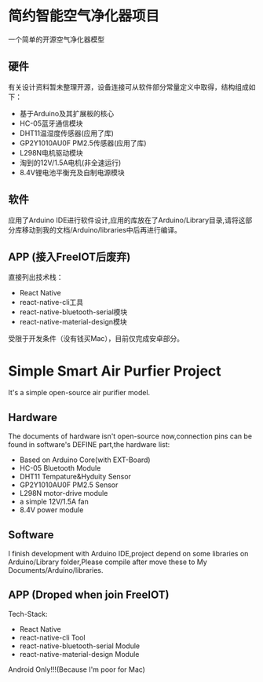 # 简约智能空气净化器项目

一个简单的开源空气净化器模型

## 硬件
有关设计资料暂未整理开源，设备连接可从软件部分常量定义中取得，结构组成如下：
- 基于Arduino及其扩展板的核心
- HC-05蓝牙通信模块
- DHT11温湿度传感器(应用了库)
- GP2Y1010AU0F PM2.5传感器(应用了库)
- L298N电机驱动模块
- 淘到的12V/1.5A电机(非全速运行)
- 8.4V锂电池平衡充及自制电源模块

## 软件
应用了Arduino IDE进行软件设计,应用的库放在了Arduino/Library目录,请将这部分库移动到我的文档/Arduino/libraries中后再进行编译。
## APP  (接入FreeIOT后废弃)
直接列出技术栈：
- React Native
- react-native-cli工具
- react-native-bluetooth-serial模块
- react-native-material-design模块

受限于开发条件（没有钱买Mac），目前仅完成安卓部分。

# Simple Smart Air Purfier Project
It's a simple open-source air purifier model.
## Hardware
The documents of hardware isn't open-source now,connection pins can be found in software's DEFINE part,the hardware list: 
- Based on Arduino Core(with EXT-Board)
- HC-05 Bluetooth Module
- DHT11 Tempature&Hyduity Sensor
- GP2Y1010AU0F PM2.5 Sensor
- L298N motor-drive module
- a simple 12V/1.5A fan
- 8.4V power module

## Software
I finish development with Arduino IDE,project depend on some libraries on Arduino/Library folder,Please compile after move these to My Documents/Arduino/libraries.

## APP  (Droped when join FreeIOT)
Tech-Stack:
- React Native
- react-native-cli Tool
- react-native-bluetooth-serial Module
- react-native-material-design Module

Android Only!!!(Because I'm poor for Mac)

